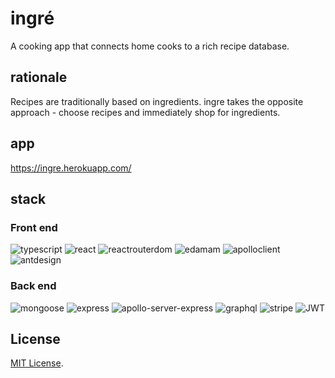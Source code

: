 # ingré 

A cooking app that connects home cooks to a rich recipe database.

## rationale

Recipes are traditionally based on ingredients. ingre takes the opposite approach - choose recipes and immediately shop for ingredients.

## app

https://ingre.herokuapp.com/

## stack

### Front end

![typescript](https://img.shields.io/badge/-Typescript-blue) ![react](https://img.shields.io/badge/-React-blue) ![reactrouterdom](https://img.shields.io/badge/-React_Router_DOM-blue) ![edamam](https://img.shields.io/badge/-Edamam_API-blueviolet) ![apolloclient](https://img.shields.io/badge/-Apollo_Client-blueviolet) ![antdesign](https://img.shields.io/badge/-Ant_Design-success) 

### Back end

![mongoose](https://img.shields.io/badge/-Mongoose-blue) ![express](https://img.shields.io/badge/-Express.js-blue) ![apollo-server-express](https://img.shields.io/badge/-Apollo_Server_Express-blueviolet) ![graphql](https://img.shields.io/badge/-GraphQL-blueviolet) ![stripe](https://img.shields.io/badge/-Stripe-blueviolet) ![JWT](https://img.shields.io/badge/-JWT-success)

## License

[MIT License](./LICENSE).
